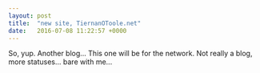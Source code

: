 ```yaml
---
layout: post
title:  "new site, TiernanOToole.net"
date:   2016-07-08 11:22:57 +0000
---
```

So, yup. Another blog... This one will be for the network. Not really a blog, more statuses... bare with me...
